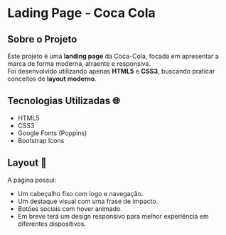 # Lading Page - Coca Cola


## Sobre o Projeto

Este projeto é uma **landing page** da Coca-Cola, focada em apresentar a marca de forma moderna, atraente e responsiva.  
Foi desenvolvido utilizando apenas **HTML5** e **CSS3**, buscando praticar conceitos de **layout moderno**.

## Tecnologias Utilizadas 🌐

- HTML5
- CSS3
- Google Fonts (Poppins)
- Bootstrap Icons

## Layout 📸

A página possui:

- Um cabeçalho fixo com logo e navegação.
- Um destaque visual com uma frase de impacto.
- Botões sociais com hover animado.
- Em breve terá um design responsivo para melhor experiência em diferentes dispositivos.

